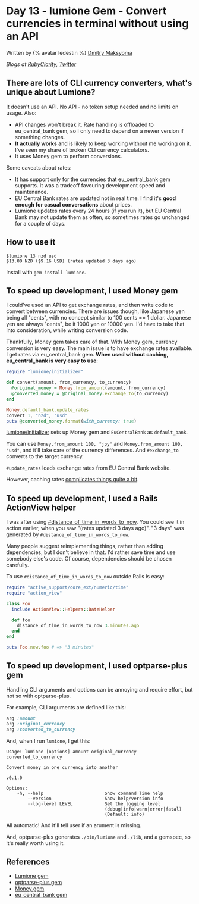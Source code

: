 # Day 13 - lumione Gem - Convert currencies in terminal without using an API

Written by {% avatar ledestin %} [Dmitry Maksyoma](https://github.com/ledestin)

_Blogs at [RubyClarity](https://rubyclarity.com),
[Twitter](https://twitter.com/oledestin)_

## There are lots of CLI currency converters, what's unique about Lumione?

It doesn't use an API. No API - no token setup needed and no limits on usage.
Also:
  * API changes won't break it. Rate handling is offloaded to
    eu_central_bank gem, so I
    only need to depend on a newer version if something changes.
  * **It actually works** and is likely to keep working without me working on
    it. I've seen my share of broken CLI currency calculators.
  * It uses Money gem to perform conversions.

Some caveats about rates:
  * It has support only for the currencies that eu_central_bank gem supports. It
    was a tradeoff favouring development speed and maintenance.
  * EU Central Bank rates are updated not in real time. I find it's **good
    enough for casual conversations** about prices.
  * Lumione updates rates every 24 hours (if you run it), but EU Central Bank
    may not update them as often, so sometimes rates go unchanged for a couple
    of days.

## How to use it

```
$lumione 13 nzd usd
$13.00 NZD ($9.16 USD) (rates updated 3 days ago)
```

Install with `gem install lumione`.

## To speed up development, I used Money gem

I could've used an API to get exchange rates, and then write code to convert
between currencies. There are issues though, like Japanese yen being all
"cents", with no concept similar to 100 cents == 1 dollar. Japanese yen are
always "cents", be it 1000 yen or 10000 yen. I'd have to take that into
consideration, while writing conversion code.

Thankfully, Money gem takes care of that. With Money gem, currency conversion is very easy. The main issue is to have exchange rates available. I get rates via
eu_central_bank gem.
**When used without caching, eu_central_bank is very easy to use**:

``` ruby
require "lumione/initializer"

def convert(amount, from_currency, to_currency)
  @original_money = Money.from_amount(amount, from_currency)
  @converted_money = @original_money.exchange_to(to_currency)
end

Money.default_bank.update_rates
convert 1, "nzd", "usd"
puts @converted_money.format(with_currency: true)
```

[lumione/initializer](https://github.com/ledestin/lumione/blob/master/lib/lumione/initializer.rb) sets up Money gem and `EuCentralBank` as `default_bank`.

You can use `Money.from_amount 100, "jpy"` and `Money.from_amount 100, "usd"`,
and it'll take care of the currency differences. And `#exchange_to` converts to
the target currency.

`#update_rates` loads exchange rates from EU Central Bank website.

However, caching rates [complicates things quite a
bit](https://github.com/ledestin/lumione/blob/v0.1.0/lib/lumione/bank.rb#L54).

## To speed up development, I used a Rails ActionView helper

I was after using
[#distance_of_time_in_words_to_now](https://apidock.com/rails/ActionView/Helpers/DateHelper/distance_of_time_in_words).
You could see it in action earlier, when you saw "(rates updated 3 days ago)".
"3 days" was generated by `#distance_of_time_in_words_to_now`.

Many people suggest reimplementing things, rather than adding dependencies, but
I don't believe in that. I'd rather save time and use somebody else's code. Of
course, dependencies should be chosen carefully.

To use `#distance_of_time_in_words_to_now` outside Rails is easy:
``` ruby
require "active_support/core_ext/numeric/time"
require "action_view"

class Foo
  include ActionView::Helpers::DateHelper

  def foo
    distance_of_time_in_words_to_now 3.minutes.ago
  end
end

puts Foo.new.foo # => "3 minutes"
```

## To speed up development, I used optparse-plus gem

Handling CLI arguments and options can be annoying and require effort, but not
so with optparse-plus.

For example, CLI arguments are defined like this:
``` ruby
arg :amount
arg :original_currency
arg :converted_to_currency
```

And, when I run `lumione`, I get this:
```
Usage: lumione [options] amount original_currency converted_to_currency

Convert money in one currency into another

v0.1.0

Options:
    -h, --help                       Show command line help
        --version                    Show help/version info
        --log-level LEVEL            Set the logging level
                                     (debug|info|warn|error|fatal)
                                     (Default: info)
```

All automatic! And it'll tell user if an arument is missing.

And, optparse-plus generates
`./bin/lumione` and `./lib`, and a gemspec, so it's really worth using it.

## References

* [Lumione gem](https://github.com/ledestin/lumione)
* [optparse-plus gem](https://github.com/davetron5000/optparse-plus)
* [Money gem](https://github.com/RubyMoney/money)
* [eu_central_bank gem](https://github.com/RubyMoney/eu_central_bank)
